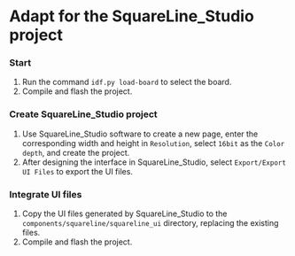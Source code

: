 # Adapt for the SquareLine_Studio project

### Start
1. Run the command `idf.py load-board` to select the board.
2. Compile and flash the project.

### Create SquareLine_Studio project

1. Use SquareLine_Studio software to create a new page, enter the corresponding width and height in `Resolution`, select `16bit` as the `Color depth`, and create the project.
2. After designing the interface in SquareLine_Studio, select `Export/Export UI Files` to export the UI files.

### Integrate UI files

1. Copy the UI files generated by SquareLine_Studio to the `components/squareline/squareline_ui` directory, replacing the existing files.
2. Compile and flash the project.